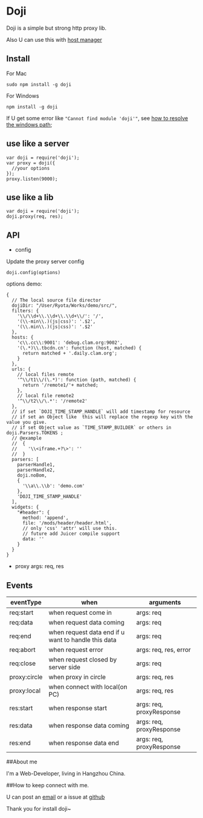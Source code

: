 # Doji

Doji is a simple but strong http proxy lib.

Also U can use this with [host manager](http://npmjs.org/flail)

## Install

For Mac

```
sudo npm install -g doji
```

For Windows

```
npm install -g doji
```

If U get some error like `"Cannot find module 'doji'"`, see [how to resolve the windows path](http://stackoverflow.com/questions/9587665/nodejs-cannot-find-installed-module-on-windows);


## use like a server 

```
var doji = require('doji');
var proxy = doji({
  //your options
});
proxy.listen(9000);
```

## use like a lib

```
var doji = require('doji');
doji.proxy(req, res);
```

## API

* config

Update the proxy server config

```
doji.config(options)
```

options demo:

```
{
  // The local source file director
  dojiDir: "/User/Ryota/Works/demo/src/",
  filters: {
    '\\/\\d+\\.\\d+\\.\\d+\\/': '/',
    '(\\-min\\.)(js|css)': '.$2',
    '(\\.min\\.)(js|css)': '.$2'
  },
  hosts: {
    'c\\.cc\\:9001': 'debug.clam.org:9002',
    '(\.*)\\.tbcdn.cn': function (host, matched) {
      return matched + '.daily.clam.org';
    }
  },
  urls: {
    // local files remote
    '^\\/t1\\/(\.*)': function (path, matched) {
      return '/remote1/'+ matched;
    },
    // local file remote2
    '^\\/t2\\/\.*': '/remote2'
  },
  // if set `DOJI_TIME_STAMP_HANDLE` will add timestamp for resource
  // if set an Object like  this will replace the regexp key with the value you give.
  // if set Object value as `TIME_STAMP_BUILDER` or others in doji.Parsers.TOKENS ;
  // @example 
  //  {
  //    '\\<iframe.+?\>': ''  
  //  }
  parsers: [
    parserHandle1,
    parserHandle2,
    doji.noBom,
    {
      '\\a\\.\\b': 'demo.com'
    },
    'DOJI_TIME_STAMP_HANDLE'
  ],
  widgets: {
    "#header": {
      method: 'append',
      file: '/mods/header/header.html',
      // only 'css' 'attr' will use this.
      // future add Juicer compile support
      data: ''
    }
  }
}
```

* proxy
  args: req, res

## Events

  eventType    | when                                                | arguments
  -------------|-----------------------------------------------------|--------------
  req:start    | when request come in                                | args: req
  req:data     | when request data coming                            | args: req
  req:end      | when request data end if u want to handle this data | args: req
  req:abort    | when request error                                  | args: req, res, error
  req:close    | when request closed by server side                  | args: req
  proxy:circle | when proxy in circle                                | args: req, res
  proxy:local  | when connect with local(on PC)                      | args: req, res
  res:start    | when response start                                 | args: req, proxyResponse
  res:data     | when response data coming                           | args: req, proxyResponse
  res:end      | when response data end                              | args: req, proxyResponse

##About me 

I'm a Web-Developer, living in Hangzhou China. 

##How to keep connect with me.

U can post an [email](crazy.jser@gmail.com) or a issue at [github](https://github.com/mo-tools/doji/issues)

Thank you for install doji~


